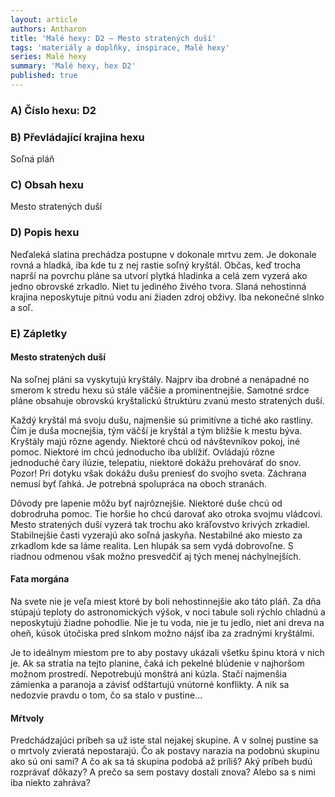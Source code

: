 ```yaml
---
layout: article
authors: Antharon
title: 'Malé hexy: D2 – Mesto stratených duší'
tags: 'materiály a doplňky, inspirace, Malé hexy'
series: Malé hexy
summary: 'Malé hexy, hex D2'
published: true
---
```


### A) Číslo hexu: D2  
  
### B) Převládající krajina hexu

Soľná pláň

### C) Obsah hexu

Mesto stratených duší 

### D) Popis hexu

Neďaleká slatina prechádza postupne v dokonale mrtvu zem. Je dokonale rovná a hladká, iba kde tu z nej rastie soľný kryštál. Občas, keď trocha naprší na povrchu pláne sa utvorí plytká hladinka a celá zem vyzerá ako jedno obrovské zrkadlo. Niet tu jediného živého tvora. Slaná nehostinná krajina neposkytuje pitnú vodu ani žiaden zdroj obživy. Iba nekonečné slnko a soľ.
  
### E) Zápletky

#### Mesto stratených duší

Na soľnej pláni sa vyskytujú kryštály. Najprv iba drobné a nenápadné no smerom k stredu hexu sú stále väčšie a prominentnejšie. Samotné srdce pláne obsahuje obrovskú kryštalickú štruktúru zvanú mesto stratených duší.  
  
Každý kryštál má svoju dušu, najmenšie sú primitívne a tiché ako rastliny. Čím je duša mocnejšia, tým väčší je kryštál a tým bližšie k mestu býva. Kryštály majú rôzne agendy. Niektoré chcú od návštevníkov pokoj, iné pomoc. Niektoré im chcú jednoducho iba ublížiť. Ovládajú rôzne jednoduché čary ilúzie, telepatiu, niektoré dokážu prehovárať do snov. Pozor! Pri dotyku však dokážu dušu preniesť do svojho sveta. Záchrana nemusí byť ľahká. Je potrebná spolupráca na oboch stranách.  
  
Dôvody pre lapenie môžu byť najrôznejšie. Niektoré duše chcú od dobrodruha pomoc. Tie horšie ho chcú darovať ako otroka svojmu vládcovi. Mesto stratených duší vyzerá tak trochu ako kráľovstvo krivých zrkadiel. Stabilnejšie časti vyzerajú ako soľná jaskyňa. Nestabilné ako miesto za zrkadlom kde sa láme realita. Len hlupák sa sem vydá dobrovoľne. S riadnou odmenou však možno presvedčiť aj tých menej náchylnejších.

#### Fata morgána

Na svete nie je veľa miest ktoré by boli nehostinnejšie ako táto pláň. Za dňa stúpajú teploty do astronomických výšok, v noci tabule soli rýchlo chladnú a neposkytujú žiadne pohodlie. Nie je tu voda, nie je tu jedlo, niet ani dreva na oheň, kúsok útočiska pred slnkom možno nájsť iba za zradnými kryštálmi.  

Je to ideálnym miestom pre to aby postavy ukázali všetku špinu ktorá v nich je. Ak sa stratia na tejto planine, čaká ich pekelné blúdenie v najhoršom možnom prostredí. Nepotrebujú monštrá ani kúzla. Stačí najmenšia zámienka a paranoja a závisť odštartujú vnútorné konflikty. A nik sa nedozvie pravdu o tom, čo sa stalo v pustine…

#### Mŕtvoly

Predchádzajúci príbeh sa už iste stal nejakej skupine. A v solnej pustine sa o mrtvoly zvieratá nepostarajú. Čo ak postavy narazia na podobnú skupinu ako sú oni sami? A čo ak sa tá skupina podobá až príliš? Aký príbeh budú rozprávať dôkazy? A prečo sa sem postavy dostali znova? Alebo sa s nimi iba niekto zahráva?
